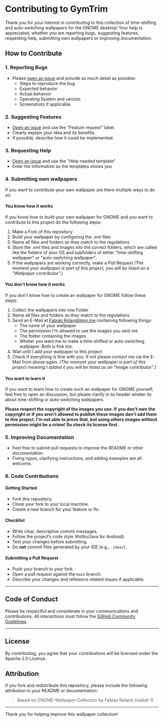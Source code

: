 # Contributing to GymTrim

Thank you for your interest in contributing to this collection of time-shifting and auto-switching wallpapers for the GNOME desktop! Your help is appreciated, whether you are reporting bugs, suggesting features, requesting help, submitting own wallpapers or improving documentation.

## How to Contribute

### 1. Reporting Bugs
- Please [open an issue](../../issues) and provide as much detail as possible:
  - Steps to reproduce the bug
  - Expected behavior
  - Actual behavior
  - Operating System and version
  - Screenshots if applicable

### 2. Suggesting Features
- [Open an issue](../../issues) and use the "Feature request" label.
- Clearly explain your idea and its benefits.
- If possible, describe how it could be implemented.

### 3. Requesting Help
- [Open an issue](../../issues) and use the "Help needed template"
- Enter the information as the templates shows you

### 4. Submitting own wallpapers
If you want to contribute your own wallpaper are there multiple ways to do so:

#### You know how it works
If you know how to build your own wallpaper for GNOME and you want to contribute to this project do the following steps:
1) Make a Fork of this repository
2) Build your wallpaper by configuring the .xml files
3) Name all files and folders so they match to the regulations
4) Store the .xml files and images into the correct folders, which are called like the folders of your OS and subfolders of either "time-shifting wallpaper" or "auto-switching wallpaper".
5) If the wallpapers are working correctly, make a Pull Request
   *(The moment your wallpaper is part of this project, you will be listed as a "Wallpaper contributor".)*

#### You don't know how it works
If you don't know how to create an wallpaper for GNOME follow these steps:
1) Collect the wallpapers into one Folder
2)  Name all files and folders so they match to the regulations
3) Send an E-Mail at Fabian.Roland@pm.me containing following things:
   - The name of your wallpaper
   - The permission I'm allowed to use the images you sent me
   - The folder containing the images
   - Wheter you want me to make a time-shifted or auto-switching wallpaper. Both is fine too.
4) Wait until I add your wallpaper to this project
5) Check if everything is fine with you. If not please contact me via the E-Mail from above again.
   *(The moment your wallpaper is part of this project meaning I added it you will be listed as an "Image contributor".)*

#### You want to learn it
If you want to learn how to create such an wallpaper for GNOME yourself, feel free to open an discussion, but please clarify in its header wheter its about time-shifting or auto-switching wallpapers.

**Please respect the copyright of the images you use. If you don't own the copyright or if you aren't allowed to publish these images don't add them to this project. I'm not able to prove that, but using others images without permission might be a crime! So check its license first.**


### 5. Improving Documentation
- Feel free to submit pull requests to improve the README or other documentation.
- Fixing typos, clarifying instructions, and adding examples are all welcome.

### 6. Code Contributions

#### Getting Started
- Fork this repository.
- Clone your fork to your local machine.
- Create a new branch for your feature or fix.

#### Checklist
- Write clear, descriptive commit messages.
- Follow the project’s code style (Kotlin/Java for Android).
- Test your changes before submitting.
- Do **not** commit files generated by your IDE (e.g., `.idea/`).

#### Submitting a Pull Request
- Push your branch to your fork.
- Open a pull request against the `main` branch.
- Describe your changes and reference related issues if applicable.

---

## Code of Conduct

Please be respectful and considerate in your communications and contributions. All interactions must follow the [GitHub Community Guidelines](https://docs.github.com/en/site-policy/github-terms/github-community-guidelines).

---

## License

By contributing, you agree that your contributions will be licensed under the Apache 2.0 License.

## Attribution

If you fork and redistribute this repository, please include the following attribution in your README or documentation:

> Based on GNOME-Wallpaper-Collection by Fabian Roland (naibaf-1)

---

Thank you for helping improve this wallpaper collection!
